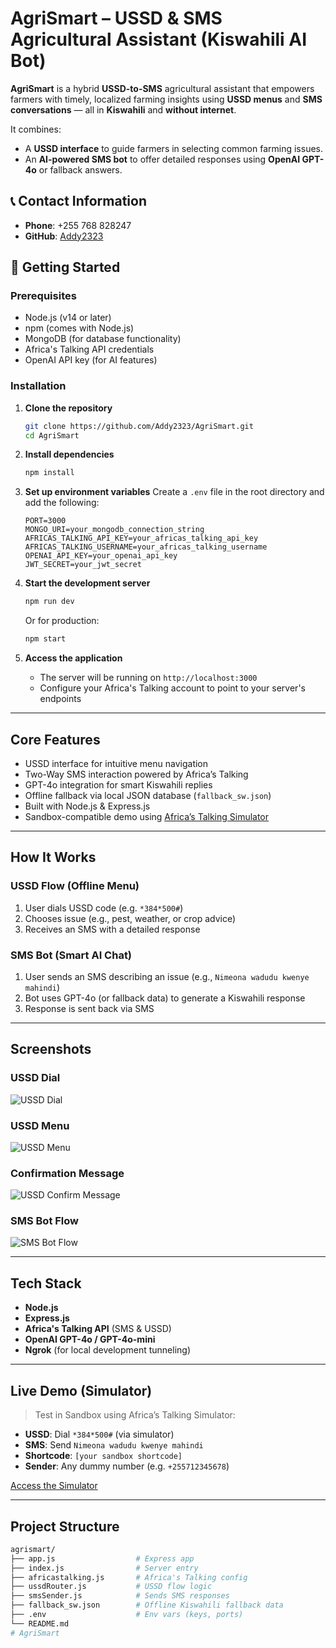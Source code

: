 # AgriSmart – USSD & SMS Agricultural Assistant (Kiswahili AI Bot)

**AgriSmart** is a hybrid **USSD-to-SMS** agricultural assistant that empowers farmers with timely, localized farming insights using **USSD menus** and **SMS conversations** — all in **Kiswahili** and **without internet**.

It combines:
- A **USSD interface** to guide farmers in selecting common farming issues.
- An **AI-powered SMS bot** to offer detailed responses using **OpenAI GPT-4o** or fallback answers.

## 📞 Contact Information
- **Phone**: +255 768 828247
- **GitHub**: [Addy2323](https://github.com/Addy2323)

## 🚀 Getting Started

### Prerequisites
- Node.js (v14 or later)
- npm (comes with Node.js)
- MongoDB (for database functionality)
- Africa's Talking API credentials
- OpenAI API key (for AI features)

### Installation

1. **Clone the repository**
   ```bash
   git clone https://github.com/Addy2323/AgriSmart.git
   cd AgriSmart
   ```

2. **Install dependencies**
   ```bash
   npm install
   ```

3. **Set up environment variables**
   Create a `.env` file in the root directory and add the following:
   ```env
   PORT=3000
   MONGO_URI=your_mongodb_connection_string
   AFRICAS_TALKING_API_KEY=your_africas_talking_api_key
   AFRICAS_TALKING_USERNAME=your_africas_talking_username
   OPENAI_API_KEY=your_openai_api_key
   JWT_SECRET=your_jwt_secret
   ```

4. **Start the development server**
   ```bash
   npm run dev
   ```
   Or for production:
   ```bash
   npm start
   ```

5. **Access the application**
   - The server will be running on `http://localhost:3000`
   - Configure your Africa's Talking account to point to your server's endpoints

---

##  Core Features

- USSD interface for intuitive menu navigation
- Two-Way SMS interaction powered by Africa’s Talking
- GPT-4o integration for smart Kiswahili replies
- Offline fallback via local JSON database (`fallback_sw.json`)
- Built with Node.js & Express.js
- Sandbox-compatible demo using [Africa’s Talking Simulator](https://account.africastalking.com/apps/sandbox/sms/simulator)

---

##  How It Works

###  USSD Flow (Offline Menu)

1. User dials USSD code (e.g. `*384*500#`)
2. Chooses issue (e.g., pest, weather, or crop advice)
3. Receives an SMS with a detailed response

###  SMS Bot (Smart AI Chat)

1. User sends an SMS describing an issue (e.g., `Nimeona wadudu kwenye mahindi`)
2. Bot uses GPT-4o (or fallback data) to generate a Kiswahili response
3. Response is sent back via SMS

---

##  Screenshots

### USSD Dial  
![USSD Dial](./assets/ussd_dial.png)

### USSD Menu  
![USSD Menu](./assets/ussd_menu.png)

### Confirmation Message  
![USSD Confirm Message](./assets/ussd_msg.png)

### SMS Bot Flow  
![SMS Bot Flow](./assets/agribot.png)

---

##  Tech Stack

- **Node.js**
- **Express.js**
- **Africa's Talking API** (SMS & USSD)
- **OpenAI GPT-4o / GPT-4o-mini**
- **Ngrok** (for local development tunneling)

---

##  Live Demo (Simulator)

> Test in Sandbox using Africa’s Talking Simulator:

- **USSD**: Dial `*384*500#` (via simulator)
- **SMS**: Send `Nimeona wadudu kwenye mahindi`  
- **Shortcode**: `[your sandbox shortcode]`  
- **Sender**: Any dummy number (e.g. `+255712345678`)

 [Access the Simulator](https://account.africastalking.com/apps/sandbox/sms/simulator)

---

## Project Structure

```bash
agrismart/
├── app.js                  # Express app
├── index.js                # Server entry
├── africastalking.js       # Africa's Talking config
├── ussdRouter.js           # USSD flow logic
├── smsSender.js            # Sends SMS responses
├── fallback_sw.json        # Offline Kiswahili fallback data
├── .env                    # Env vars (keys, ports)
└── README.md
# AgriSmart
